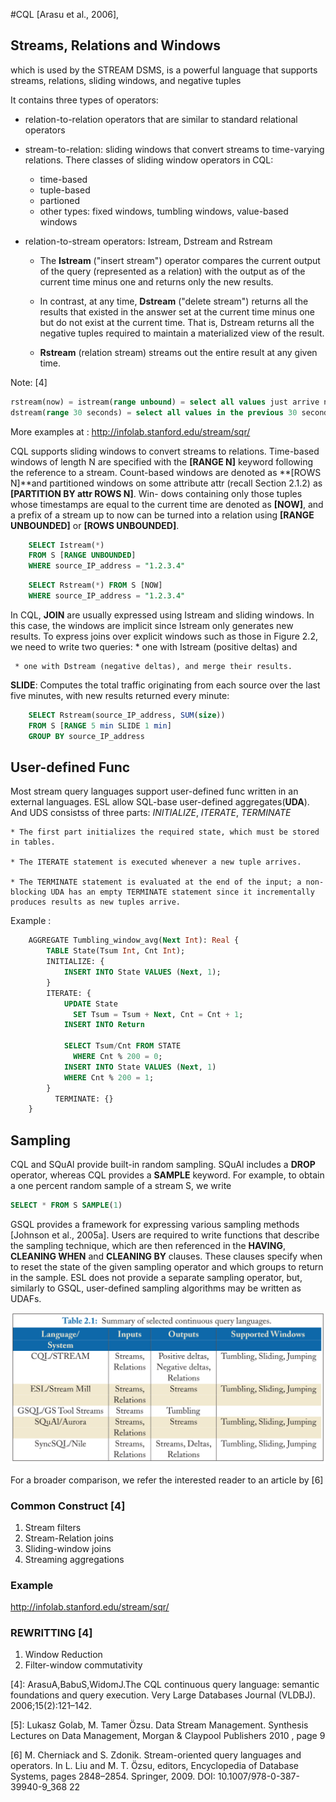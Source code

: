 
#CQL [Arasu et al., 2006],

## Streams, Relations and Windows
which is used by the STREAM DSMS, is a powerful language that supports streams, relations, sliding windows, and negative tuples

It contains three types of operators: 
- relation-to-relation operators that are similar to standard relational operators

- stream-to-relation: sliding windows that convert streams to time-varying relations. There classes of sliding window operators in CQL:
    + time-based
    + tuple-based
    + partioned
    + other types: fixed windows, tumbling windows, value-based windows

- relation-to-stream operators: Istream, Dstream and Rstream

    * The **Istream** ("insert stream")  operator compares the current output of the query (represented as a relation) with the output as of the current time minus one and returns only the new results. 

    * In contrast, at any time, **Dstream** ("delete stream") returns all the results that existed in the answer set at the current time minus one but do not exist at the current time. That is, Dstream returns all the negative tuples required to maintain a materialized view of the result. 

    * **Rstream** (relation stream) streams out the entire result at any given time.

Note:  [4]
```sql
rstream(now) = istream(range unbound) = select all values just arrive now
dstream(range 30 seconds) = select all values in the previous 30 seconds
```
More examples at :
http://infolab.stanford.edu/stream/sqr/


CQL supports sliding windows to convert streams to relations. Time-based windows of length N are specified with the **[RANGE N]** keyword following the reference to a stream. Count-based windows are denoted as **[ROWS N]**and partitioned windows on some attribute attr (recall Section 2.1.2) as **[PARTITION BY attr ROWS N]**. Win- dows containing only those tuples whose timestamps are equal to the current time are denoted as **[NOW]**, and a prefix of a stream up to now can be turned into a relation using **[RANGE UNBOUNDED]** or **[ROWS UNBOUNDED]**.


```sql
    SELECT Istream(*)
    FROM S [RANGE UNBOUNDED]
    WHERE source_IP_address = "1.2.3.4"
```

```sql  
    SELECT Rstream(*) FROM S [NOW]
    WHERE source_IP_address = "1.2.3.4"
```


In CQL, **JOIN** are usually expressed using Istream and sliding windows. In this case, the windows are implicit since Istream only generates new results. To express joins over explicit windows such as those in Figure 2.2, we need to write two queries:
     * one with Istream (positive deltas) and 

     * one with Dstream (negative deltas), and merge their results.


**SLIDE**: Computes the total traffic originating from each source over the last five minutes, with new results returned every minute:
```sql
    SELECT Rstream(source_IP_address, SUM(size)) 
    FROM S [RANGE 5 min SLIDE 1 min]
    GROUP BY source_IP_address
```

## User-defined Func
Most stream query languages support user-defined func written in an external languages. ESL allow SQL-base user-defined aggregates(**UDA**). And UDS consistss of three parts: *INITIALIZE*, *ITERATE*, *TERMINATE*

    * The first part initializes the required state, which must be stored in tables. 

    * The ITERATE statement is executed whenever a new tuple arrives. 

    * The TERMINATE statement is evaluated at the end of the input; a non-blocking UDA has an empty TERMINATE statement since it incrementally produces results as new tuples arrive.

Example :
```sql
    AGGREGATE Tumbling_window_avg(Next Int): Real {
        TABLE State(Tsum Int, Cnt Int);
        INITIALIZE: {
            INSERT INTO State VALUES (Next, 1);
        }
        ITERATE: {
            UPDATE State
              SET Tsum = Tsum + Next, Cnt = Cnt + 1;
            INSERT INTO Return
        ￼
        ￼   SELECT Tsum/Cnt FROM STATE
              WHERE Cnt % 200 = 0;
            INSERT INTO State VALUES (Next, 1)
            WHERE Cnt % 200 = 1;
        }
          TERMINATE: {}
    }
```

## Sampling

CQL and SQuAl provide built-in random sampling. SQuAl includes a **DROP** operator, whereas CQL provides a **SAMPLE** keyword. For example, to obtain a one percent random sample of a stream S, we write 
```sql
SELECT * FROM S SAMPLE(1)
```

 GSQL provides a framework for expressing various sampling methods [Johnson et al., 2005a]. Users are required to write functions that describe the sampling technique, which are then referenced in the **HAVING**, **CLEANING WHEN** and **CLEANING BY** clauses. These clauses specify when to reset the state of the given sampling operator and which groups to return in the sample. ESL does not provide a separate sampling operator, but, similarly to GSQL, user-defined sampling algorithms may be written as UDAFs.

![Selected CQL](./Selected_Continous_Query_Languages.png)

For a broader comparison, we refer the interested reader to an article by [6]

### Common Construct [4]
1. Stream filters
2. Stream-Relation joins
3. Sliding-window joins
4. Streaming aggregations

### Example 
http://infolab.stanford.edu/stream/sqr/

### REWRITTING [4]
1. Window Reduction
2. Filter-window commutativity

[4]: ArasuA,BabuS,WidomJ.The CQL continuous query language: semantic foundations and query execution. Very Large Databases Journal (VLDBJ). 2006;15(2):121–142.

[5]: Lukasz Golab, M. Tamer Özsu. Data Stream Management. Synthesis Lectures on Data Management, Morgan & Claypool Publishers 2010   , page 9

[6] M. Cherniack and S. Zdonik. Stream-oriented query languages and operators. In L. Liu and M. T. Özsu, editors, Encyclopedia of Database Systems, pages 2848–2854. Springer, 2009. DOI: 10.1007/978-0-387-39940-9_368 22